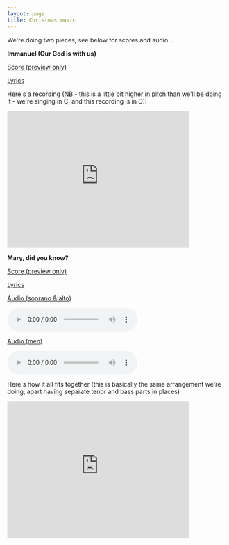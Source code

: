```yaml
---
layout: page
title: Christmas music
---
```

We're doing two pieces, see below for scores and audio...

**Immanuel (Our God is with us)**

[Score (preview only)](http://www.musicnotes.com/sheetmusic/mtd.asp?ppn=MN0045555_D2)

[Lyrics](http://www.metrolyrics.com/immanuel-lyrics-michael-card.html)

Here's a recording (NB - this is a little bit higher in pitch than we'll be doing it - we're singing in C, and this recording is in D):

<iframe width="420" height="315" src="https://www.youtube.com/embed/mlXM98lRwwI" frameborder="0" allowfullscreen></iframe>

**Mary, did you know?**

[Score (preview only)](http://www.musicnotes.com/sheetmusic/mtd.asp?ppn=MN0138958)

[Lyrics](http://www.lyricsfreak.com/k/kenny+rogers/mary+did+you+know_20264190.html)

[Audio (soprano & alto)](https://www.dropbox.com/s/xw1znet193den79/marydidyouknowsopranoalto.mp3?dl=1)

<audio controls>
  <source src="https://www.dropbox.com/s/xw1znet193den79/marydidyouknowsopranoalto.mp3?dl=1" type="audio/mpeg">
</audio>

[Audio (men)](https://www.dropbox.com/s/acmsmccwe5g7gbg/marydidyouknowmen.mp3?dl=1)

<audio controls>
  <source src="https://www.dropbox.com/s/acmsmccwe5g7gbg/marydidyouknowmen.mp3?dl=1" type="audio/mpeg">
</audio>

Here's how it all fits together (this is basically the same arrangement we're doing, apart having separate tenor and bass parts in places)

<iframe width="420" height="315" src="https://www.youtube.com/embed/HPvQHwkY6GE" frameborder="0" allowfullscreen></iframe>
